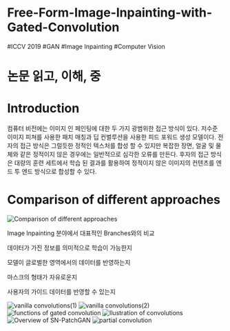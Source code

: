 # Free-Form-Image-Inpainting-with-Gated-Convolution
#ICCV 2019 #GAN #Image Inpainting #Computer Vision


# 논문 읽고, 이해,  중

# Introduction
컴퓨터 비전에는 이미지 인 페인팅에 대한 두 가지 광범위한 접근 방식이 있다. 저수준 이미지 피쳐를 사용한 패치 매칭과 딥 컨벌루션을 사용한 피드 포워드 생성 모델이다. 전자의 접근 방식은 그럴듯한 정적인 텍스처를 합성 할 수 있지만 복잡한 장면, 얼굴 및 물체와 같은 정적이지 않은 경우에는 일반적으로 심각한 오류를 만든다. 후자의 접근 방식은 대량의 훈련 세트에서 학습 된 결과를 활용하여 정적이지 않은 이미지의 컨텐츠를 엔드 투 엔드 방식으로 합성할 수 있다. 
# Comparison of different approaches
![Comparison of different approaches](https://user-images.githubusercontent.com/59387983/87162966-a04ce900-c301-11ea-920a-d412c081c615.PNG)

Image Inpainting 분야에서 대표적인 Branches와의 비교

데이터가 가진 정보를 의미적으로 학습이 가능한지

모델이 글로벌한 영역에서의 데이터를 반영하는지

마스크의 형태가 자유로운지

사용자의 가이드 데이터를 반영할 수 있는지

![vanilla convolutions(1)](https://user-images.githubusercontent.com/59387983/87162684-3d5b5200-c301-11ea-9762-7df9f2a54d2b.PNG)
![vanilla convolutions(2)](https://user-images.githubusercontent.com/59387983/87162689-3df3e880-c301-11ea-9b0a-4ea007204f5e.PNG)
![functions of gated convolution](https://user-images.githubusercontent.com/59387983/87162693-3e8c7f00-c301-11ea-8168-56d6bae52cc2.PNG)
![Ilustration of convolutions](https://user-images.githubusercontent.com/59387983/87162695-3f251580-c301-11ea-83bb-f31f2e0759e4.PNG)
![Overview of SN-PatchGAN](https://user-images.githubusercontent.com/59387983/87162699-3f251580-c301-11ea-9975-395880be246a.PNG)
![partial convolution](https://user-images.githubusercontent.com/59387983/87162702-3fbdac00-c301-11ea-96ee-ed95abd7dd47.PNG)


